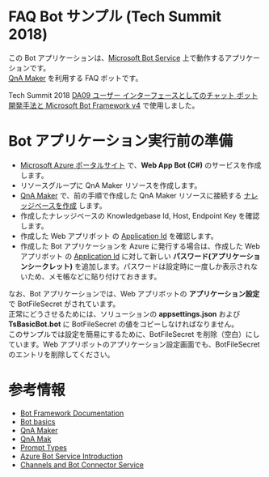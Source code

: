 # FAQ Bot サンプル (Tech Summit 2018)


この Bot アプリケーションは、[Microsoft Bot Service](https://docs.microsoft.com/ja-jp/azure/bot-service/?view=azure-bot-service-4.0) 上で動作するアプリケーションです。  
[QnA Maker](https://www.qnamaker.ai/) を利用する FAQ ボットです。


Tech Summit 2018 [DA09 ユーザー インターフェースとしてのチャット ボット開発手法と Microsoft Bot Framework v4](https://www.microsoft.com/ja-jp/events/techsummit/2018/session.aspx#DA09) で使用しました。


# Bot アプリケーション実行前の準備

- [Microsoft Azure ポータルサイト](https://portal.azure.com/) で、**Web App Bot (C#)** のサービスを作成します。
- リソースグループに QnA Maker リソースを作成します。
- [QnA Maker](https://www.qnamaker.ai/) で、前の手順で作成した QnA Maker リソースに接続する [ナレッジベースを作成](https://www.qnamaker.ai/Create) します。
- 作成したナレッジベースの Knowledgebase Id, Host, Endpoint Key を確認します。
- 作成した Web アプリボット の [Application Id](https://apps.dev.microsoft.com/) を確認します。
- 作成した Bot アプリケーションを Azure に発行する場合は、作成した Web アプリボット の [Application Id](https://apps.dev.microsoft.com/) に対して新しい **パスワード(アプリケーションシークレット)** を追加します。パスワードは設定時に一度しか表示されないため、メモ帳などに貼り付けておきます。

なお、Bot アプリケーションでは、Web アプリボットの **アプリケーション設定** で BotFileSecret がされています。  
正常にどうさせるためには、ソリューションの  **appsettings.json** および **TsBasicBot.bot** に BotFileSecret の値をコピーしなければなりません。  
このサンプルでは設定を簡易にするために、BotFileSecret を削除（空白）にしています。Web アプリボットのアプリケーション設定画面でも、BotFileSecret のエントリを削除してください。

# 参考情報
- [Bot Framework Documentation](https://docs.botframework.com)
- [Bot basics](https://docs.microsoft.com/en-us/azure/bot-service/bot-builder-basics?view=azure-bot-service-4.0)
- [QnA Maker](https://qnamaker.ai)
- [QnA Mak](https://luis.ai)
- [Prompt Types](https://docs.microsoft.com/en-us/azure/bot-service/bot-builder-prompts?view=azure-bot-service-4.0&tabs=javascript)
- [Azure Bot Service Introduction](https://docs.microsoft.com/en-us/azure/bot-service/bot-service-overview-introduction?view=azure-bot-service-4.0)
- [Channels and Bot Connector Service](https://docs.microsoft.com/en-us/azure/bot-service/bot-concepts?view=azure-bot-service-4.0)
